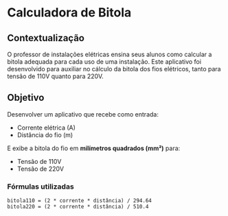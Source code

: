 # Calculadora de Bitola

## Contextualização
O professor de instalações elétricas ensina seus alunos como calcular a bitola adequada para cada uso de uma instalação. Este aplicativo foi desenvolvido para auxiliar no cálculo da bitola dos fios elétricos, tanto para tensão de 110V quanto para 220V.

## Objetivo
Desenvolver um aplicativo que recebe como entrada:

- Corrente elétrica (A)
- Distância do fio (m)

E exibe a bitola do fio em **milímetros quadrados (mm²)** para:

- Tensão de 110V
- Tensão de 220V

### Fórmulas utilizadas

```text
bitola110 = (2 * corrente * distância) / 294.64
bitola220 = (2 * corrente * distância) / 510.4
